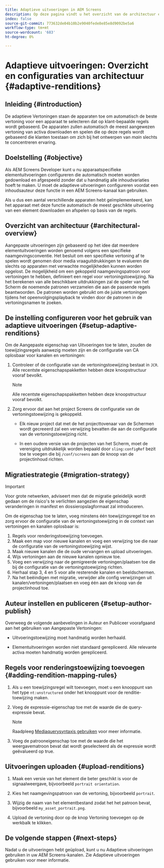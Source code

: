 ```yaml
---
title: Adaptieve uitvoeringen in AEM Screens
description: Op deze pagina vindt u het overzicht van de architectuur en de configuraties voor adaptieve uitvoeringen in AEM Screens.
index: false
source-git-commit: 773632de04b10b2e9040fede8e85e8d9092be5a6
workflow-type: tm+mt
source-wordcount: '683'
ht-degree: 0%

---
```



# Adaptieve uitvoeringen: Overzicht en configuraties van architectuur {#adaptive-renditions}

## Inleiding {#introduction}

De adaptieve Vertoningen staan de apparaten toe om automatisch de beste vertoning voor een apparaat te selecteren dat op klant-bepaalde regels wordt gebaseerd. De apparaten zullen automatisch de meest aangewezen vertoning van activa downloaden en spelen die op deze regels wordt gebaseerd die klanten toestaan om zich bij het ontwerpen van *main* slechts te concentreren ervaring.

## Doelstelling {#objective}

Als AEM Screens Developer kunt u nu apparaatspecifieke elementuitvoeringen configureren die automatisch moeten worden gedownload en afgespeeld zonder dat u handmatig alle inhoudvariaties hoeft te maken. U moet de adaptieve uitvoeringen configureren voordat een inhoudsauteur deze functie in een AEM Screens-kanaal kan gebruiken.

Als u dus een aantal verschillende apparaten hebt geïmplementeerd, kan het apparaat met deze functie automatisch de meest geschikte uitvoering van een element downloaden en afspelen op basis van de regels.

## Overzicht van architectuur {#architectural-overview}

Aangepaste uitvoeringen zijn gebaseerd op het idee dat meerdere elementuitvoeringen worden genoemd volgens een specifieke naamgevingsconventie. Het besluit om een specifieke vertoning af te spelen wordt genomen door media vraaguitdrukkingen te evalueren die slechts op apparaten met verwachte mogelijkheden kunnen worden opgelost. De mogelijkheid om een gekoppeld naamgevingspatroon voor vertoningen te hebben, definieert een regel voor vertoningstoewijzing. Na het berekenen van alle beschikbare uitdrukkingen zal de speler van het Scherm de noemende patronen verzamelen die aan de passende regels beantwoorden. De patronen worden gebruikt om de juiste vertoningen tijdens het opeenvolgingsplayback te vinden door de patronen in de vertoningsnamen te zoeken.


## De instelling configureren voor het gebruik van adaptieve uitvoeringen {#setup-adaptive-renditions}

Om de Aangepaste eigenschap van Uitvoeringen toe te laten, zouden de toewijzingsregels aanwezig moeten zijn en de configuratie van CA oplosbaar voor kanalen en vertoningen:

1. Controleer of de configuratie van de vertoningstoewijzing bestaat in `JCR`. Alle recentste eigenschapspakketten hebben deze knoopstructuur vooraf bevolkt.

   >[!NOTE]
   >Alle recentste eigenschapspakketten hebben deze knoopstructuur vooraf bevolkt.


1. Zorg ervoor dat aan het project Screens de configuratie van de vertoningstoewijzing is gekoppeld.

   * Elk nieuw project dat met de het projecttovenaar van de Schermen wordt gecreeerd zal een verwijzing bevatten die aan de configuratie van de vertoningstoewijzing richt.

   * In een oudere versie van de projecten van het Scherm, moet de vereniging uitdrukkelijk worden bepaald door `sling:configRef` bezit toe te voegen die bij `/conf/screens` aan de knoop van de projectinhoud richten.

## Migratiestrategie {#migration-strategy}

>[!IMPORTANT]
>Voor grote netwerken, adviseert men dat de migratie geleidelijk wordt gedaan om de risico&#39;s te verlichten aangezien de eigenschap veranderingen in manifest en dossieropslagformaat zal introduceren.

Om de eigenschap toe te laten, voeg minstens één toewijzingsregel toe en zorg ervoor de configuratie van de vertoningstoewijzing in de context van vertoningen en kanalen oplosbaar is:

1. Regels voor renderingstoewijzing toevoegen.
1. Maak een map voor nieuwe kanalen en voeg een verwijzing toe die naar de configuratie van de vertoningstoewijzing wijst.
1. Maak nieuwe kanalen die de oude vervangen en upload uitvoeringen.
1. Wijs vertoningen aan de nieuwe kanalen opnieuw toe.
1. Voeg een verwijzing naar de gemigreerde vertoningen/plaatsen toe die bij de configuratie van de vertoningstoewijzing richten.
1. Herhaal stap 3, 4 en 5 voor alle resterende kanalen en beeldschermen.
1. Na het beëindigen met migratie, verwijder alle config verwijzingen uit kanalen/vertoningen/plaatsen en voeg één aan de knoop van de projectinhoud toe.

## Auteur instellen en publiceren {#setup-author-publish}

Overweeg de volgende aanbevelingen in Auteur en Publiceer voorafgaand aan het gebruiken van Aangepaste Vertoningen:

* Uitvoeringstoewijzing moet handmatig worden herhaald.

* Elementuitvoeringen worden niet standaard gerepliceerd. Alle relevante activa moeten handmatig worden gerepliceerd.

## Regels voor renderingstoewijzing toevoegen {#adding-rendition-mapping-rules}

1. Als u een toewijzingsregel wilt toevoegen, moet u een knooppunt van het type `nt:unstructured` onder het knooppunt voor de renditie-toewijzing maken.

1. Voeg de expressie-eigenschap toe met de waarde die de query-expressie bevat.

   >[!NOTE]
   >Raadpleeg [Mediaquerysyntaxis gebruiken](https://developer.mozilla.org/en-US/docs/Web/CSS/Media_Queries/Using_media_queries) voor meer informatie.

1. Voeg de patrooneigenschap toe met de waarde die het weergavematroon bevat dat wordt geselecteerd als de expressie wordt geëvalueerd op true.

## Uitvoeringen uploaden {#upload-renditions}

1. Maak een versie van het element die beter geschikt is voor de signaalweergave, bijvoorbeeld `portrait orientation`.

1. Kies het naamgevingspatroon van de vertoning, bijvoorbeeld `portrait`.

1. Wijzig de naam van het elementbestand zodat het het patroon bevat, bijvoorbeeld `my_asset_portrait.png`.

1. Upload de vertoning door op de knop Vertoning toevoegen op de werkbalk te klikken.


## De volgende stappen {#next-steps}

Nadat u de uitvoeringen hebt geüpload, kunt u nu Adaptieve uitvoeringen gebruiken in uw AEM Screens-kanalen. Zie Adaptieve uitvoeringen gebruiken voor meer informatie.

